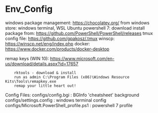 # Env_Config

windows package management: https://chocolatey.org/
from windows store: windows terminal, WSL Ubuntu
powershell 7: download install package from: https://github.com/PowerShell/PowerShell/releases
tmux config file: https://github.com/gpakosz/.tmux
winscp: https://winscp.net/eng/index.php
docker: https://www.docker.com/products/docker-desktop

remap keys (WIN 10): https://www.microsoft.com/en-us/download/details.aspx?id=17657
```
	rktools - download & install
	run as admin C:\Program Files (x86)\Windows Resource Kits\Tools\remapkey.exe
	remap your little heart out!
```

Config Files:
configs/config.bgi : BGInfo 'cheatsheet' background
configs/settings.config : windows terminal config
configs/Microsoft.PowerShell_profile.ps1 : powershell 7 profile
